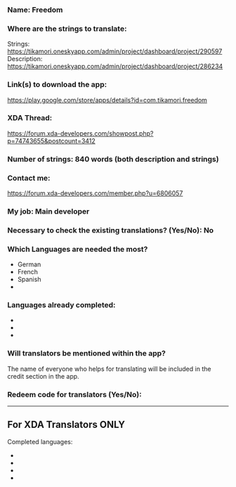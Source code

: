 <!-- Name of your app -->
### Name: Freedom

<!-- Provide a public accessible link, where the translation can be discussed and improved. (paid platforms are not allowed) -->
### Where are the strings to translate:
Strings: https://tikamori.oneskyapp.com/admin/project/dashboard/project/290597  
Description: https://tikamori.oneskyapp.com/admin/project/dashboard/project/286234  

### Link(s) to download the app:
https://play.google.com/store/apps/details?id=com.tikamori.freedom  

<!-- Optional -->
### XDA Thread:
https://forum.xda-developers.com/showpost.php?p=74743655&postcount=3412

### Number of strings: 840 words (both description and strings)

<!-- Provide an email address, your account on social networks...-->
### Contact me:
https://forum.xda-developers.com/member.php?u=6806057  

<!-- Tell us if you are the main developer, community manager, designer,...-->
### My job: Main developer

<!-- If you only want to receive translations for untranslated strings only -->
### Necessary to check the existing translations? (Yes/No): No

<!-- Optional -->
### Which Languages are needed the most?
* German
* French
* Spanish
* 

### Languages already completed:
*
*
*

<!-- Credits are always appreciated -->
### Will translators be mentioned within the app?
The name of everyone who helps for translating will be included in the credit section in the app.

<!-- Some developers offer redeem codes to thank translators and/or to help them to translate strings that are specific to PRO features. Please explain how to request one -->
### Redeem code for translators (Yes/No):

***

## For XDA Translators ONLY
Completed languages:
<!-- Add your XDA username next to your language(s) -->
*
*
*
*
